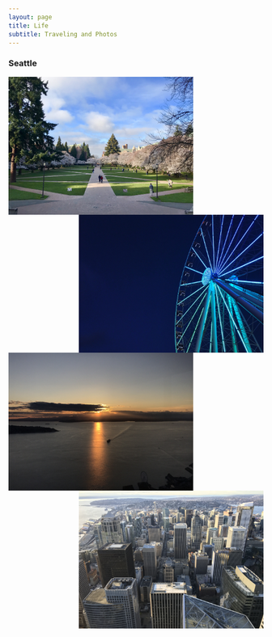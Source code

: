 ```yaml
---
layout: page
title: Life
subtitle: Traveling and Photos
---
```

<!-- 
{% include image.html url="/img/me.jpeg" description="Me" %}

<figure>
    <img src="/img/me.jpeg"
         height="250"
         width="250"
         alt="Elephant at sunset">
    <figcaption>Me</figcaption>
</figure> -->

### Seattle

<img align="left" width="365" height="273" src="/img/s1.jpeg">

<img align="right" width="365" height="273" src="/img/s2.jpeg">

<br>

<img align="left" width="365" height="273" src="/img/s3.jpeg">

<img align="right" width="365" height="273" src="/img/s4.jpeg">